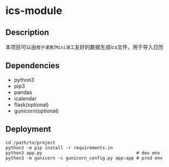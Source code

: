 # ics-module

## Description
本项目可以由`橙子课表`/`Mini湖工`友好的数据生成ics文件，用于导入日历

## Dependencies
- python3
- pip3
- pandas
- icalendar
- flask(optional)
- gunicorn(optional)

## Deployment
```shell
cd /path/to/project
python3 -m pip install -r requirements.in
python3 app.py                                    # dev env
python3 -m gunicorn -c gunicorn_config.py app:app # prod env
```